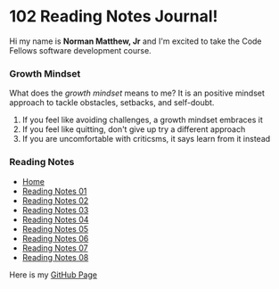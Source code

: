 # 102 Reading Notes Journal!

Hi my name is **Norman Matthew, Jr** and I'm excited to take the Code Fellows software development course.

### Growth Mindset

What does the *growth mindset* means to me? It is an positive mindset approach to tackle obstacles, setbacks, and self-doubt.

1. If you feel like avoiding challenges, a growth mindset embraces it
2. If you feel like quitting, don't give up try a different approach
3. If you are uncomfortable with criticsms, it says learn from it instead

### Reading Notes
- [Home](README.md)
- [Reading Notes 01](Read01.md)
- [Reading Notes 02](Read02.md)
- [Reading Notes 03](Read03.md)
- [Reading Notes 04](Read04.md)
- [Reading Notes 05](Read05.md)
- [Reading Notes 06](Read06.md)
- [Reading Notes 07](Read07.md)
- [Reading Notes 08](Read08.md)

Here is my [GitHub Page](https://github.com/normanmatthewjr/reading-notes)

